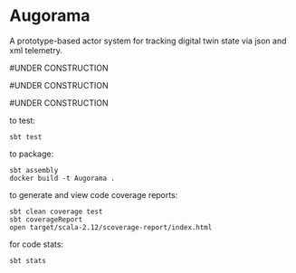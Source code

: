Augorama
=======

A prototype-based actor system for tracking digital twin state via json and xml telemetry.

#UNDER CONSTRUCTION

#UNDER CONSTRUCTION

#UNDER CONSTRUCTION

to test:

`sbt test`

to package:

```
sbt assembly
docker build -t Augorama .
```
to generate and view code coverage reports:

```
sbt clean coverage test
sbt coverageReport
open target/scala-2.12/scoverage-report/index.html
```

for code stats:

```
sbt stats
```
